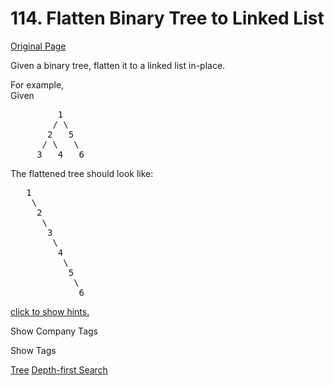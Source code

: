 # 114. Flatten Binary Tree to Linked List

[Original Page](https://leetcode.com/problems/flatten-binary-tree-to-linked-list/)

Given a binary tree, flatten it to a linked list in-place.

For example,  
Given

<pre>         1
        / \
       2   5
      / \   \
     3   4   6
</pre>

The flattened tree should look like:  

<pre>   1
    \
     2
      \
       3
        \
         4
          \
           5
            \
             6
</pre>

[click to show hints.](#)

<div class="spoilers" style="display: none;">**Hints:**

If you notice carefully in the flattened tree, each node's right child points to the next node of a pre-order traversal.

</div>

<div>

<div id="company_tags" class="btn btn-xs btn-warning">Show Company Tags</div>

<span class="hidebutton" style="display: none;">[Microsoft](/company/microsoft/)</span></div>

<div>

<div id="tags" class="btn btn-xs btn-warning">Show Tags</div>

<span class="hidebutton">[Tree](/tag/tree/) [Depth-first Search](/tag/depth-first-search/)</span></div>